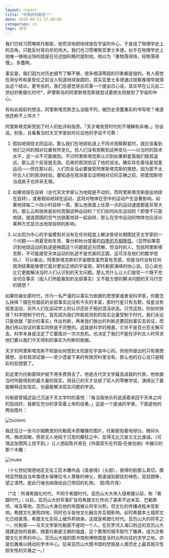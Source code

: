 ```yaml
---
layout: cnpost
title: "可笑的托勒密？"
date: 2010-09-23 17:40:00
categories: cn
tags: 读书
---
```



我们已经习惯嘲笑托勒密，他荒谬地把地球放在宇宙的中心，于是成了物理学史上的丑角，只能反衬哥白尼的伟大。我们也习惯嘲笑亚里士多德，似乎在物理学史上他唯一够格出场的就是在论述伽利略时提到他，他以为「重物落得快，轻物落得慢」，多蠢啊。
 
事实是，我们因为对历史细节了解不够，很多根深蒂固的印象都是错的。有人感觉在哥伦布和麦哲伦之前没人知道地球是圆的，其实亚里士多德通过观察推理早就得出这个结论。更夸张的，我们总感觉哥白尼第一个提出日心说，其实早在公元前二世纪的希腊化时代*，萨摩斯岛的阿里斯塔克斯就尝试着把太阳放到了宇宙的中心。
 
有如此超前的想法，阿里斯塔克斯怎么没能不朽，被历史浓墨重彩的书写呢？难道他还称不上伟大？
 
阿里斯塔克斯受到了时人的批评和指责。「天才难免受时代的不理解和非难。」你会说。别急，且看看当时天文学家如何论证他的学说不可靠：
 
1. 假如地球绕太阳运动，那么我们在地球轨道上不同点观察群星时，就应该看到他们之间的相对位置有所变化。但人们没有观察到这种变化——以当时的技术水平，这一点不可能做到。不过阿里斯塔克斯认识到如果群星离我们极其遥远，那么这个反驳就无效。后来的观测验证了他的说法，确实存在着恒星视差运动——但在那以前，人们完全没必要接受阿里斯塔克斯的猜想，因为那不太符合人们的观测经验。要知道在观测事实证明相对论的正确之前，把爱因斯坦当成疯子也并非无理。

2. 如果地球在自转（古代天文学家认为地球是不动的，而阿里斯塔克斯提出地球在自转），或者假如地球在运动，这将对物体在空中的运动产生显著影响。如果地球每二十四小时自转一周，那么他表面上任意一点的运动速度都是非常大的。那么云和抛体是如何克服这种运动的？它们如何向东运动的？即使不只是地球，就连周围的空气也随着地球一起自转，那么在空中运动的物体也应该以某种方式显示出地球自转的影响。

3. 以太阳为中心的宇宙模型并没有在任何程度上解决曾经长期困扰天文学家的一个问题——用夏至和冬至、春分和秋分度量的[四季的不相等性](https://github.com/izhengfan/izhengfan.github.io/issues/11)。（显然如果意识到地球运动的轨迹是椭圆这个问题就迎刃而解，但当时的人，包括阿里斯塔克斯，不可能接受天体运动的轨迹不是完美的正圆，这可涉及他们的数学信仰。）
可以看出，阿里斯塔克斯的宇宙模型虽然富有灵感，但是当时没有任何观测结果能够使它面对更加正统的宇宙观，即托勒密演绎的地心说。日心说也比它更能解决当时人们认识到的天文问题。那么凭什么让人们接受一个既不完全切合事实（指人们所能看到的全部事实）又不能方便的解决问题的天马行空的猜想？
 
如果你身处那时代，作为一名严谨的以事实为依据的思想家或者说科学家，你要怎么抉择？摆在你面前的全部事实远没有今天的丰富，那时行星只有五颗，恒星没有视差运动，另外人们在运动学上的认识还处于相对混沌状态。只凭这些，你如何抉择？科学限制于时代，首先因为我们所能观测到的现实总量受制于时代，我们永远只能依据「部分的事实」作出判断，再者我们做出的判断还要回到事实去验证，而我们用以验证的事实同样是不完整的。这就是科学的根基，它并不是百分百无懈可击。科学本身就注定了它要面对一次次危机，也决定了我们不能在评判古人时苛求他们要以我们今天得到的事实为判断的依据。
 
天才的阿里斯塔克斯不知是如何想到太阳是在宇宙中心的。但他所提出的只有猜想猜想，没有观测证据——至少遗留下来的有限资料里没有。那么他的日心说只是精彩的狂想罢了。
 
到这里为托勒密辩护就不用多费唇舌了。他是古代天文学最高成就的代表，他依据当时所能得到的最大量的现实，用自己的天才总结了前人的零散学说，演绎出了最能解释这些现实，也最能解决现实问题的学说。
 
托勒密曾描述自己沉迷于天文学时的喜悦：「每当我快乐的追逐着来回于天体之间的弧线时，我都在充分的享受着上帝的佳肴。」这是一个虔诚的学者。下面是他的两张图片：


![tuolemi](/images/tuolemi.jpg)


我还见过一张乌尔姆教堂的托勒密木质雕像的图片，托勒密抱着地球仪，微仰头颅，微闭双眼，旁若无人地陷于沉思的癫狂之中，显得无比亢奋又无比虔诚。（可惜这张图网上找不到。）让人想起陈丹青在《外国音乐在外国·在维也纳》中展示的那个木雕：

![muke](/images/muke.jpg)

（十七世纪南德地区无名工匠木雕作品《圣彼得》（头部），彼得的脸那么真切，模特显然取自当年南德乡镇哪位令人尊敬的神父，那虔诚到颠狂的神色，双目圆睁，望之凛然。是此行维也纳我给自己带回的礼物。　图/陈丹青） 
 
（*注：所谓希腊化时代，不同于希腊时代。亚历山大大帝入侵希腊以前，称「希腊时代」；以后，亚历山大的军事扩张将希腊文化传向了美索不达米亚、巴勒斯坦、埃及等地，亚历山大身后他的帝国被众将军分割，但文化的传播进程未受影响，希腊文化普照四地，同时也与各地文化融合并互相影响。此时希腊本土城邦文化已经衰落，希腊文化实际上被外邦继承。这就是希腊化时代。亚历山大的将军之一，托勒密——与天文学家托勒密不是同一个人，在尼罗河入海口附近的亚历山大城建造他的首都，随着托勒密王朝的强盛，这个繁荣的城市取代了雅典，成为泛希腊文化世界的中心。亚历山大城的图书馆和博物馆是当时众所向往的求学之地，亦是位置难以撼动的学术中心。后来亚历山大图书馆的焚毁是人类历史上最具毁灭性损失性的灾难之一。）